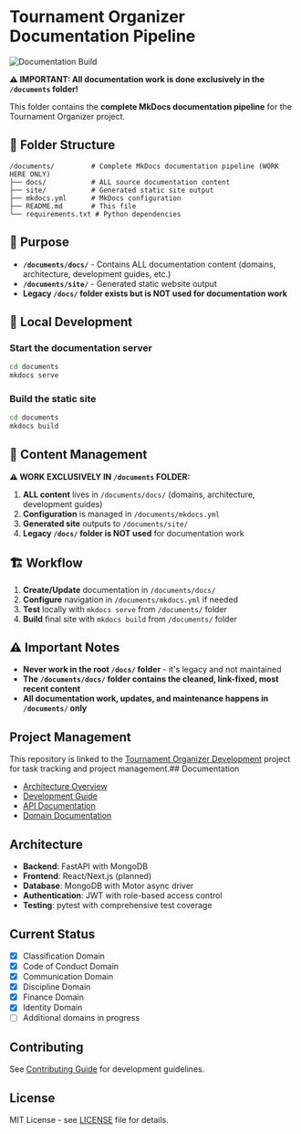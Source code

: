 # Tournament Organizer Documentation Pipeline

![Documentation Build](https://github.com/wpjwegman/TO-Documentation/actions/workflows/docs.yml/badge.svg)

**⚠️ IMPORTANT: All documentation work is done exclusively in the `/documents` folder!**

This folder contains the **complete MkDocs documentation pipeline** for the Tournament Organizer project.

## 📁 Folder Structure

```text
/documents/         # Complete MkDocs documentation pipeline (WORK HERE ONLY)
├── docs/           # ALL source documentation content
├── site/           # Generated static site output
├── mkdocs.yml      # MkDocs configuration
├── README.md       # This file
└── requirements.txt # Python dependencies
```

## 🎯 Purpose

- **`/documents/docs/`** - Contains ALL documentation content (domains, architecture, development guides, etc.)
- **`/documents/site/`** - Generated static website output
- **Legacy `/docs/` folder exists but is NOT used for documentation work**

## 🚀 Local Development

### Start the documentation server

```bash
cd documents
mkdocs serve
```

### Build the static site

```bash
cd documents
mkdocs build
```

## 📝 Content Management

**⚠️ WORK EXCLUSIVELY IN `/documents` FOLDER:**

1. **ALL content** lives in `/documents/docs/` (domains, architecture, development guides)
2. **Configuration** is managed in `/documents/mkdocs.yml`
3. **Generated site** outputs to `/documents/site/`
4. **Legacy `/docs/` folder is NOT used** for documentation work

## 🏗️ Workflow

1. **Create/Update** documentation in `/documents/docs/`
2. **Configure** navigation in `/documents/mkdocs.yml` if needed
3. **Test** locally with `mkdocs serve` from `/documents/` folder
4. **Build** final site with `mkdocs build` from `/documents/` folder

## ⚠️ Important Notes

- **Never work in the root `/docs/` folder** - it's legacy and not maintained
- **The `/documents/docs/` folder contains the cleaned, link-fixed, most recent content**
- **All documentation work, updates, and maintenance happens in `/documents/` only**

## Project Management

This repository is linked to the [Tournament Organizer Development](https://github.com/users/wpjwegman/projects/4) project for task tracking and project management.## Documentation

- [Architecture Overview](docs/architecture/overview.md)
- [Development Guide](docs/development/README.md)
- [API Documentation](docs/api/README.md)
- [Domain Documentation](docs/domains/overview.md)

## Architecture

- **Backend**: FastAPI with MongoDB
- **Frontend**: React/Next.js (planned)
- **Database**: MongoDB with Motor async driver
- **Authentication**: JWT with role-based access control
- **Testing**: pytest with comprehensive test coverage

## Current Status

- [x] Classification Domain
- [x] Code of Conduct Domain
- [x] Communication Domain
- [x] Discipline Domain
- [x] Finance Domain
- [x] Identity Domain
- [ ] Additional domains in progress

## Contributing

See [Contributing Guide](docs/development/contributing.md) for development guidelines.

## License

MIT License - see [LICENSE](LICENSE) file for details.
